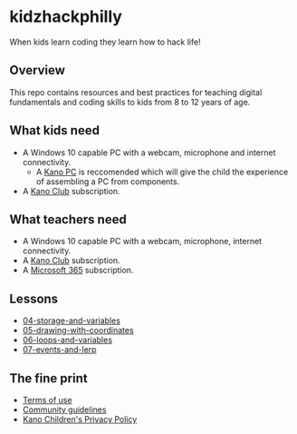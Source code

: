 # kidzhackphilly

When kids learn coding they learn how to hack life!

## Overview

This repo contains resources and best practices for teaching digital fundamentals and coding skills to kids from 8 to 12 years of age.

## What kids need

* A Windows 10 capable PC with a webcam, microphone and internet connectivity.
  * A [Kano PC](https://kano.me/us/store/products/kano-pc) is reccomended which will give the child the experience of assembling a PC from components.
* A [Kano Club](https://club.kano.me/) subscription.

## What teachers need

* A Windows 10 capable PC with a webcam, microphone, internet connectivity.
* A [Kano Club](https://club.kano.me/) subscription.
* A [Microsoft 365](https://www.microsoft.com/en-us/microsoft-365) subscription.

## Lessons

* [04-storage-and-variables](./04-storage-and-variables/)
* [05-drawing-with-coordinates](./05-drawing-with-coordinates/)
* [06-loops-and-variables](./06-loops-and-variables/)
* [07-events-and-lerp](./07-events-and-lerp/)

## The fine print

* [Terms of use](https://world.kano.me/terms-of-use)
* [Community guidelines](https://world.kano.me/community-guidelines)
* [Kano Children's Privacy Policy](https://world.kano.me/privacy-policy)
